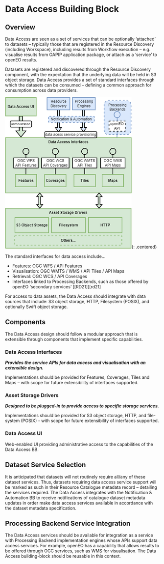 # Data Access Building Block

## Overview

Data Access are seen as a set of services that can be optionally ‘attached’ to datasets – typically those that are registered in the Resource Discovery (including Workspace), including results from Workflow execution – e.g. visualise results from OAPIP application package, or attach as a ‘service’ to openEO results.

Datasets are registered and discovered through the Resource Discovery component, with the expectation that the underlying data will be held in S3 object storage. Data Access provides a set of standard interfaces through which the datasets can be consumed – defining a common approach for consumption across data providers.

![Data Access](diagrams/data-access.drawio.png){: .centered}

The standard interfaces for data access include…

*	Features: OGC WFS / API Features
*	Visualisation: OGC WMTS / WMS / API Tiles / API Maps
*	Retrieval: OGC WCS / API Coverages
*	Interfaces linked to Processing Backends, such as those offered by openEO ‘secondary services’ [[RD21]][rd21]

For access to data assets, the Data Access should integrate with data sources that include: S3 object storage, HTTP, Filesystem (POSIX), and optionally Swift object storage.

## Components

The Data Access design should follow a modular approach that is extensible through components that implement specific capabilities.

### Data Access Interfaces

**_Provides the service APIs for data access and visualisation with an extensible design._**

Implementations should be provided for Features, Coverages, Tiles and Maps – with scope for future extensibility of interfaces supported.

### Asset Storage Drivers

**_Designed to be plugged-in to provide access to specific storage services._**

Implementations should be provided for S3 object storage, HTTP, and file-system (POSIX) - with scope for future extensibility of interfaces supported.

### Data Access UI

Web-enabled UI providing administrative access to the capabilities of the Data Access BB.

## Dataset Service Selection

It is anticipated that datasets will not routinely require all/any of these dataset services. Thus, datasets requiring data access service support will be marked as such in their Resource Catalogue metadata record – detailing the services required. The Data Access integrates with the Notification & Automation BB to receive notifications of catalogue dataset metadata updates in order make data access services available in accordance with the dataset metadata specification.

## Processing Backend Service Integration

The Data Access services should be available for integration as a service with Processing Backend implementation engines whose APIs support data access services. For example, openEO has a capability that allows results to be offered through OGC services, such as WMS for visualisation. The Data Access building-block should be reusable in this context.
